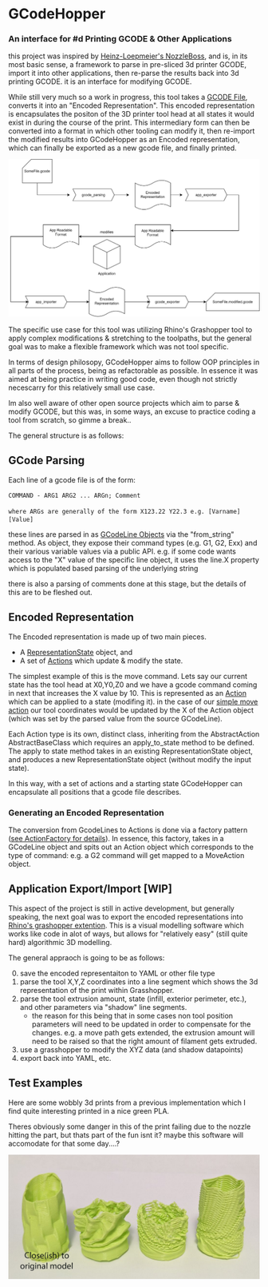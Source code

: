 # GCodeHopper
### An interface for #d Printing GCODE & Other Applications

this project was inspired by [Heinz-Loepmeier's NozzleBoss](https://github.com/Heinz-Loepmeier/nozzleboss), and is, in its most basic sense, a framework to parse in pre-sliced 3d printer GCODE, import it into other applications, then re-parse the results back into 3d printing GCODE. it is an interface for modifying GCODE.

While still very much so a work in progress, this tool takes a [GCODE File](https://all3dp.com/2/3d-printer-g-code-commands-list-tutorial/), converts it into an "Encoded Representation". This encoded representation is encapsulates the positon of the 3D printer tool head at all states it would exist in during the course of the print. This intermediary form can then be converted into a format in which other tooling can modify it, then re-import the modified results into GCodeHopper as an Encoded representation, which can finally be exported as a new gcode file, and finally printed.


![Workflow Diagram](diagrams/GCodeHopper_Structure.drawio.svg)

The specific use case for this tool was utilizing Rhino's Grashopper tool to apply complex modifications & stretching to the toolpaths, but the general goal was to make a flexible framework which was not tool specific.


In terms of design philosopy, GCodeHopper aims to follow OOP principles in all parts of the process, being as refactorable as possible. In essence it was aimed at being practice in writing good code, even though not strictly necescarry for this relatively small use case.

Im also well aware of other open source projects which aim to parse & modify GCODE, but this was, in some ways, an excuse to practice coding a tool from scratch, so gimme a break..

The general structure is as follows:

## GCode Parsing

Each line of a gcode file is of the form:

    COMMAND - ARG1 ARG2 ... ARGn; Comment

    where ARGs are generally of the form X123.22 Y22.3 e.g. [Varname][Value]

these lines are parsed in as [GCodeLine Objects](https://github.com/dyami0123/GCodeHopper/blob/main/src/gcodehopper/gcode_parsing/gcode_line.py) via the "from_string" method. As object, they expose their command types (e.g. G1, G2, Exx) and their various variable values via a public API. e.g. if some code wants access to the "X" value of the specific line object, it uses the line.X property which is populated based parsing of the underlying string

there is also a parsing of comments done at this stage, but the details of this are to be fleshed out.

## Encoded Representation

The Encoded representation is made up of two main pieces. 
- A [RepresentationState](https://github.com/dyami0123/GCodeHopper/blob/main/src/gcodehopper/encoded_representation/representation_state.py) object, and
- A set of [Actions](https://github.com/dyami0123/GCodeHopper/blob/main/src/gcodehopper/encoded_representation/actions/abstract_action.py) which update & modify the state. 

The simplest example of this is the move command. Lets say our current state has the tool head at X0,Y0,Z0 and we have a gcode command coming in next that increases the X value by 10. This is represented as an [Action](https://github.com/dyami0123/GCodeHopper/blob/main/src/gcodehopper/encoded_representation/actions/abstract_action.py) which can be applied to a state (modifing it). in the case of our [simple move action](https://github.com/dyami0123/GCodeHopper/blob/main/src/gcodehopper/encoded_representation/actions/move_action.py) our tool coordinates would be updated by the X of the Action object (which was set by the parsed value from the source GCodeLine). 

Each Action type is its own, distinct class, inheriting from the AbstractAction AbstractBaseClass which requires an apply_to_state method to be defined. The apply to state method takes in an existing RepresentationState object, and produces a new RepresentationState object (without modify the input state).

In this way, with a set of actions and a starting state GCodeHopper can encapsulate all positions that a gcode file describes.

### Generating an Encoded Representation

The conversion from GcodeLines to Actions is done via a factory pattern ([see ActionFactory for details](https://github.com/dyami0123/GCodeHopper/blob/main/src/gcodehopper/gcode_parsing/action_factory.py)). In essence, this factory, takes in a GCodeLine object and spits out an Action object which corresponds to the type of command: e.g. a G2 command will get mapped to a MoveAction object.

## Application Export/Import [WIP]

This aspect of the project is still in active development, but generally speaking, the next goal was to export the encoded representations into [Rhino's grashopper extention](https://www.grasshopper3d.com/). This is a visual modelling software which works like code in alot of ways, but allows for "relatively easy" (still quite hard) algorithmic 3D modelling.

The general appraoch is going to be as follows:

0. save the encoded representaiton to YAML or other file type
1. parse the tool X,Y,Z coordinates into a line segment which shows the 3d representation of the print within Grasshopper.
2. parse the tool extrusion amount, state (infill, exterior perimeter, etc.), and other parameters via "shadow" line segments.
    - the reason for this being that in some cases non tool position parameters will need to be updated in order to compensate for the changes. e.g. a move path gets extended, the extrusion amount will need to be raised so that the right amount of filament gets extruded.
3. use a grasshopper to modify the XYZ data (and shadow datapoints)
4. export back into YAML, etc.


## Test Examples

Here are some wobbly 3d prints from a previous implementation which I find quite interesting printed in a nice green PLA. 

Theres obviously some danger in this of the print failing due to the nozzle hitting the part, but thats part of the fun isnt it? maybe this software will accomodate for that some day....?

![Example Prints](diagrams/examples.png)
